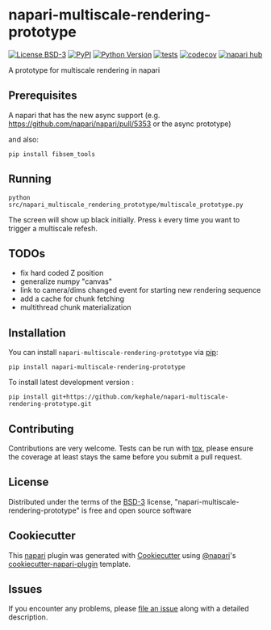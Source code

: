 # napari-multiscale-rendering-prototype

[![License BSD-3](https://img.shields.io/pypi/l/napari-multiscale-rendering-prototype.svg?color=green)](https://github.com/kephale/napari-multiscale-rendering-prototype/raw/main/LICENSE)
[![PyPI](https://img.shields.io/pypi/v/napari-multiscale-rendering-prototype.svg?color=green)](https://pypi.org/project/napari-multiscale-rendering-prototype)
[![Python Version](https://img.shields.io/pypi/pyversions/napari-multiscale-rendering-prototype.svg?color=green)](https://python.org)
[![tests](https://github.com/kephale/napari-multiscale-rendering-prototype/workflows/tests/badge.svg)](https://github.com/kephale/napari-multiscale-rendering-prototype/actions)
[![codecov](https://codecov.io/gh/kephale/napari-multiscale-rendering-prototype/branch/main/graph/badge.svg)](https://codecov.io/gh/kephale/napari-multiscale-rendering-prototype)
[![napari hub](https://img.shields.io/endpoint?url=https://api.napari-hub.org/shields/napari-multiscale-rendering-prototype)](https://napari-hub.org/plugins/napari-multiscale-rendering-prototype)

A prototype for multiscale rendering in napari

## Prerequisites

A napari that has the new async support
(e.g. https://github.com/napari/napari/pull/5353 or the async prototype)

and also:

```
pip install fibsem_tools
```

## Running

```
python
src/napari_multiscale_rendering_prototype/multiscale_prototype.py
```

The screen will show up black initially. Press `k` every time you want
to trigger a multiscale refesh.

## TODOs

- fix hard coded Z position
- generalize numpy "canvas"
- link to camera/dims changed event for starting new rendering sequence
- add a cache for chunk fetching
- multithread chunk materialization

## Installation

You can install `napari-multiscale-rendering-prototype` via [pip]:

    pip install napari-multiscale-rendering-prototype



To install latest development version :

    pip install git+https://github.com/kephale/napari-multiscale-rendering-prototype.git


## Contributing

Contributions are very welcome. Tests can be run with [tox], please ensure
the coverage at least stays the same before you submit a pull request.

## License

Distributed under the terms of the [BSD-3] license,
"napari-multiscale-rendering-prototype" is free and open source software

## Cookiecutter

This [napari] plugin was generated with [Cookiecutter] using [@napari]'s [cookiecutter-napari-plugin] template.

<!--
Don't miss the full getting started guide to set up your new package:
https://github.com/napari/cookiecutter-napari-plugin#getting-started

and review the napari docs for plugin developers:
https://napari.org/stable/plugins/index.html
-->

## Issues

If you encounter any problems, please [file an issue] along with a detailed description.

[napari]: https://github.com/napari/napari
[Cookiecutter]: https://github.com/audreyr/cookiecutter
[@napari]: https://github.com/napari
[MIT]: http://opensource.org/licenses/MIT
[BSD-3]: http://opensource.org/licenses/BSD-3-Clause
[GNU GPL v3.0]: http://www.gnu.org/licenses/gpl-3.0.txt
[GNU LGPL v3.0]: http://www.gnu.org/licenses/lgpl-3.0.txt
[Apache Software License 2.0]: http://www.apache.org/licenses/LICENSE-2.0
[Mozilla Public License 2.0]: https://www.mozilla.org/media/MPL/2.0/index.txt
[cookiecutter-napari-plugin]: https://github.com/napari/cookiecutter-napari-plugin

[file an issue]: https://github.com/kephale/napari-multiscale-rendering-prototype/issues

[napari]: https://github.com/napari/napari
[tox]: https://tox.readthedocs.io/en/latest/
[pip]: https://pypi.org/project/pip/
[PyPI]: https://pypi.org/
